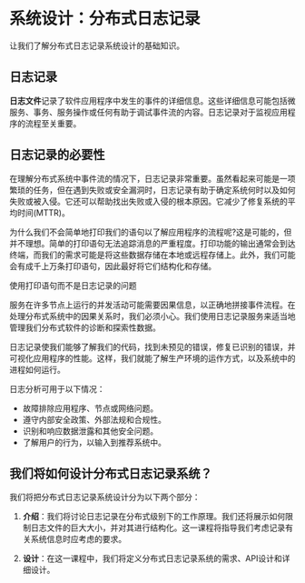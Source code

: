 # 系统设计：分布式日志记录

让我们了解分布式日志记录系统设计的基础知识。

## 日志记录

**日志文件**记录了软件应用程序中发生的事件的详细信息。这些详细信息可能包括微服务、事务、服务操作或任何有助于调试事件流的内容。日志记录对于监视应用程序的流程至关重要。

## 日志记录的必要性

在理解分布式系统中事件流的情况下，日志记录非常重要。虽然看起来可能是一项繁琐的任务，但在遇到失败或安全漏洞时，日志记录有助于确定系统何时以及如何失败或被入侵。它还可以帮助找出失败或入侵的根本原因。它减少了修复系统的平均时间(MTTR)。

为什么我们不会简单地打印我们的语句以了解应用程序的流程呢?这是可能的，但并不理想。简单的打印语句无法追踪消息的严重程度。打印功能的输出通常会到达终端，而我们的需求可能是将这些数据存储在本地或远程存储上。此外，我们可能会有成千上万条打印语句，因此最好将它们结构化和存储。

使用打印语句而不是日志记录的问题

服务在许多节点上运行的并发活动可能需要因果信息，以正确地拼接事件流程。在处理分布式系统中的因果关系时，我们必须小心。我们使用日志记录服务来适当地管理我们分布式软件的诊断和探索性数据。

日志记录使我们能够了解我们的代码，找到未预见的错误，修复已识别的错误，并可视化应用程序的性能。这样，我们就能了解生产环境的运作方式，以及系统中的进程如何运行。

日志分析可用于以下情况：

- 故障排除应用程序、节点或网络问题。
- 遵守内部安全政策、外部法规和合规性。
- 识别和响应数据泄露和其他安全问题。
- 了解用户的行为，以输入到推荐系统中。

## 我们将如何设计分布式日志记录系统？

我们将把分布式日志记录系统设计分为以下两个部分：

1. **介绍**：我们将讨论日志记录在分布式级别下的工作原理。我们还将展示如何限制日志文件的巨大大小，并对其进行结构化。这一课程将指导我们考虑记录有关系统信息时应考虑的要求。

2. **设计**：在这一课程中，我们将定义分布式日志记录系统的需求、API设计和详细设计。